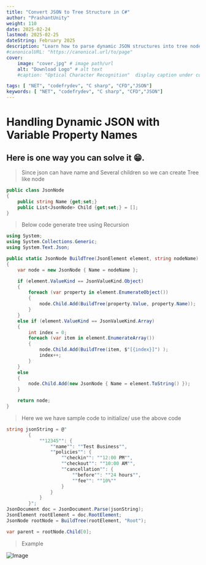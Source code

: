 ```yaml
---
title: "Convert JSON to Tree Structure in C#"
author: "PrashantUnity"
weight: 110
date: 2025-02-24
lastmod: 2025-02-25
dateString: February 2025  
description: "Learn how to parse dynamic JSON structures into tree nodes in C# for handling variable property names with consistent depth levels"
#canonicalURL: "https://canonical.url/to/page"
cover:
    image: "cover.jpg" # image path/url
    alt: "Download Logo" # alt text
    #caption: "Optical Character Recognition"  display caption under cover 

tags: [ "NET", "codefrydev", "C sharp", "CFD","JSON"]
keywords: [ "NET", "codefrydev", "C sharp", "CFD","JSON"]
---
```



# Handling Dynamic JSON with Variable Property Names

## Here is one way you can solve it 😁.

> Since json can have name and Several children so we can create Tree like node

```cs
public class JsonNode
{
    public string Name {get;set;}
    public List<JsonNode> Child {get;set;} = [];
}
```

> Below code generate tree using Recursion


```cs
using System;
using System.Collections.Generic;
using System.Text.Json;

public static JsonNode BuildTree(JsonElement element, string nodeName)
{
    var node = new JsonNode { Name = nodeName };

    if (element.ValueKind == JsonValueKind.Object)
    {
        foreach (var property in element.EnumerateObject())
        {
            node.Child.Add(BuildTree(property.Value, property.Name));
        }
    }
    else if (element.ValueKind == JsonValueKind.Array)
    {
        int index = 0;
        foreach (var item in element.EnumerateArray())
        {
            node.Child.Add(BuildTree(item, $"[{index}]") );
            index++;
        }
    }
    else
    {
        node.Child.Add(new JsonNode { Name = element.ToString() });
    }

    return node;
}
```

> Here we we have sample code to initialize/ use the above code
```cs
string jsonString = @"
        {
            ""12345"": {
                ""name"": ""Test Business"",
                ""policies"": {
                    ""checkin"": ""12:00 PM"",
                    ""checkout"": ""10:00 AM"",
                    ""cancellation"": {
                        ""before"": ""24 hours"",
                        ""fee"": ""10%""
                    }
                }
            }
        }";
JsonDocument doc = JsonDocument.Parse(jsonString);
JsonElement rootElement = doc.RootElement;
JsonNode rootNode = BuildTree(rootElement, "Root"); 

var parent = rootNode.Child[0];
```

> Example

![Image](./example.png)